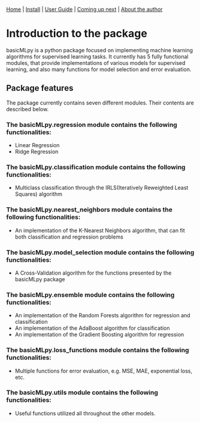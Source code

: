 [Home](https://henrysilvacs.github.io/basicMLpy/)  | [Install](https://henrysilvacs.github.io/basicMLpy/install) | [User Guide](https://henrysilvacs.github.io/basicMLpy/user_guide) | [Coming up next](https://henrysilvacs.github.io/basicMLpy/coming_up_next) | [About the author](https://henrysilvacs.github.io/basicMLpy/about)
# Introduction to the package
basicMLpy is a python package focused on implementing machine learning algorithms for supervised learning tasks. It currently has 5 fully functional modules, that provide implementations of various models for supervised learning, and also many functions for model selection and error evaluation.
## Package features
The package currently contains seven different modules. Their contents are described below.


### The basicMLpy.regression module contains the following functionalities:
* Linear Regression 
* Ridge Regression 


### The basicMLpy.classification module contains the following functionalities:
* Multiclass classification through the IRLS(Iteratively Reweighted Least Squares) algorithm


### The basicMLpy.nearest_neighbors module contains the following functionalities:
* An implementation of the K-Nearest Neighbors algorithm, that can fit both classification and regression problems


### The basicMLpy.model_selection module contains the following functionalities:
* A Cross-Validation algorithm for the functions presented by the basicMLpy package


### The basicMLpy.ensemble module contains the following functionalities:
* An implementation of the Random Forests algorithm for regression and classification
* An implementation of the AdaBoost algorithm for classification
* An implementation of the Gradient Boosting algorithm for regression


### The basicMLpy.loss_functions module contains the following functionalities:
* Multiple functions for error evaluation, e.g. MSE, MAE, exponential loss, etc.


### The basicMLpy.utils module contains the following functionalities:
* Useful functions utilized all throughout the other models.

  
